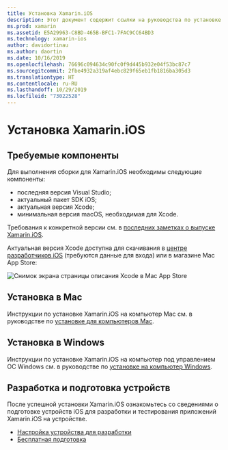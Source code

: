 ```yaml
---
title: Установка Xamarin.iOS
description: Этот документ содержит ссылки на руководства по установке Xamarin.iOS в Mac и Windows и подготовке устройства для тестирования.
ms.prod: xamarin
ms.assetid: E5A29963-C8BD-465B-BFC1-7FAC9CC64BD3
ms.technology: xamarin-ios
author: davidortinau
ms.author: daortin
ms.date: 10/16/2019
ms.openlocfilehash: 76696c094634c90fc0f9d445b932e04f53bc87c7
ms.sourcegitcommit: 2fbe4932a319af4ebc829f65eb1fb1816ba305d3
ms.translationtype: HT
ms.contentlocale: ru-RU
ms.lasthandoff: 10/29/2019
ms.locfileid: "73022528"
---
```

# <a name="xamarinios-installation"></a>Установка Xamarin.iOS

## <a name="required-components"></a>Требуемые компоненты

Для выполнения сборки для Xamarin.iOS необходимы следующие компоненты:

- последняя версия Visual Studio;
- актуальный пакет SDK iOS;
- актуальная версия Xcode;
- минимальная версия macOS, необходимая для Xcode.

Требования к конкретной версии см. в [последних заметках о выпуске Xamarin.iOS](/xamarin/ios/release-notes/).

Актуальная версия Xcode доступна для скачивания в [центре разработчиков iOS](https://developer.apple.com/devcenter/ios/index.action#downloads) (требуются данные для входа) или в магазине Mac App Store:

![Снимок экрана страницы описания Xcode в Mac App Store](images/xcode.png "Xcode в магазине Mac App Store")

## <a name="mac-installation"></a>Установка в Mac

Инструкции по установке Xamarin.iOS на компьютер Mac см. в руководстве по [установке для компьютеров Mac](https://docs.microsoft.com/visualstudio/mac/installation).

## <a name="windows-installation"></a>Установка в Windows

Инструкции по установке Xamarin.iOS на компьютер под управлением ОС Windows см. в руководстве по [установке на компьютер Windows](~/ios/get-started/installation/windows/index.md).

## <a name="development-and-device-provisioning"></a>Разработка и подготовка устройств

После успешной установки Xamarin.iOS ознакомьтесь со сведениями о подготовке устройств iOS для разработки и тестирования приложений Xamarin.iOS на устройстве.

- [Настройка устройства для разработки](device-provisioning/index.md)
- [Бесплатная подготовка](~/ios/get-started/installation/device-provisioning/free-provisioning.md)
